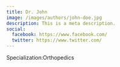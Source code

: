 ```yaml
---
title: Dr. John
image: /images/authors/john-doe.jpg
description: This is a meta description.
social:
  facebook: https://www.facebook.com/
  twitter: https://www.twitter.com/
---
```


Specialization:Orthopedics

